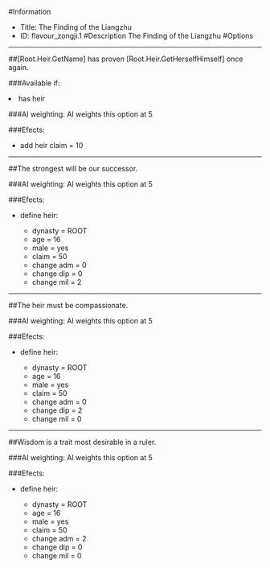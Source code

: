 #Information
 - Title: The Finding of the Liangzhu
 - ID: flavour_zongji.1
#Description
The Finding of the Liangzhu
#Options

___
##[Root.Heir.GetName] has proven [Root.Heir.GetHerselfHimself] once again.

###Available if:
<li>has heir</li>

###AI weighting:
AI weights this option at 5


###Efects:<ul><li>add heir claim = 10</li></ul>

___
##The strongest will be our successor.

###AI weighting:
AI weights this option at 5


###Efects:<ul><li>define heir:</li><ul><li>dynasty = ROOT</li><li>age = 16</li><li>male = yes</li><li>claim = 50</li><li>change adm = 0</li><li>change dip = 0</li><li>change mil = 2</li></ul></ul>

___
##The heir must be compassionate.

###AI weighting:
AI weights this option at 5


###Efects:<ul><li>define heir:</li><ul><li>dynasty = ROOT</li><li>age = 16</li><li>male = yes</li><li>claim = 50</li><li>change adm = 0</li><li>change dip = 2</li><li>change mil = 0</li></ul></ul>

___
##Wisdom is a trait most desirable in a ruler.

###AI weighting:
AI weights this option at 5


###Efects:<ul><li>define heir:</li><ul><li>dynasty = ROOT</li><li>age = 16</li><li>male = yes</li><li>claim = 50</li><li>change adm = 2</li><li>change dip = 0</li><li>change mil = 0</li></ul></ul>

